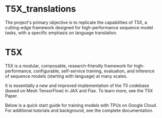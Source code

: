 # T5X_translations
The project's primary objective is to replicate the capabilities of T5X, a cutting-edge framework designed for high-performance sequence model tasks, with a specific emphasis on language translation. 

# T5X
T5X is a modular, composable, research-friendly framework for high-performance, configurable, self-service training, evaluation, and inference of sequence models (starting with language) at many scales.

It is essentially a new and improved implementation of the T5 codebase (based on Mesh TensorFlow) in JAX and Flax. To learn more, see the T5X Paper.

Below is a quick start guide for training models with TPUs on Google Cloud. For additional tutorials and background, see the complete documentation.
